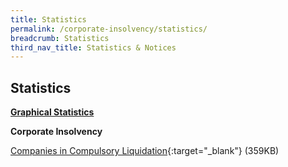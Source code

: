 ```yaml
---
title: Statistics
permalink: /corporate-insolvency/statistics/
breadcrumb: Statistics
third_nav_title: Statistics & Notices
---
```

Statistics
---

<u><b>Graphical Statistics</b></u>

**Corporate Insolvency**

[Companies in Compulsory Liquidation](/files/CompaniesLiquidation2023.pdf){:target="_blank"} (359KB)
